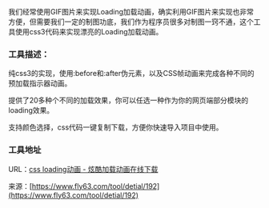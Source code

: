 我们经常使用GIF图片来实现Loading加载动画，确实利用GIF图片来实现也非常方便，但需要我们一定的制图功底，我们作为程序员很多对制图一窍不通，这个工具使用css3代码来实现漂亮的Loading加载动画。

### 工具描述：
纯css3的实现，使用:before和:after伪元素，以及CSS帧动画来完成各种不同的预加载指示器动画。

提供了20多种个不同的加载效果，你可以任选一种作为你的网页端部分模块的loading效果。

支持颜色选择，css代码一键复制下载，方便你快速导入项目中使用。

### 工具地址
URL：[css loading动画 - 炫酷加载动画在线下载](https://www.fly63.com/tool/loading/)

来源：[https://www.fly63.com/tool/detial/192](https://www.fly63.com/tool/detial/192)
